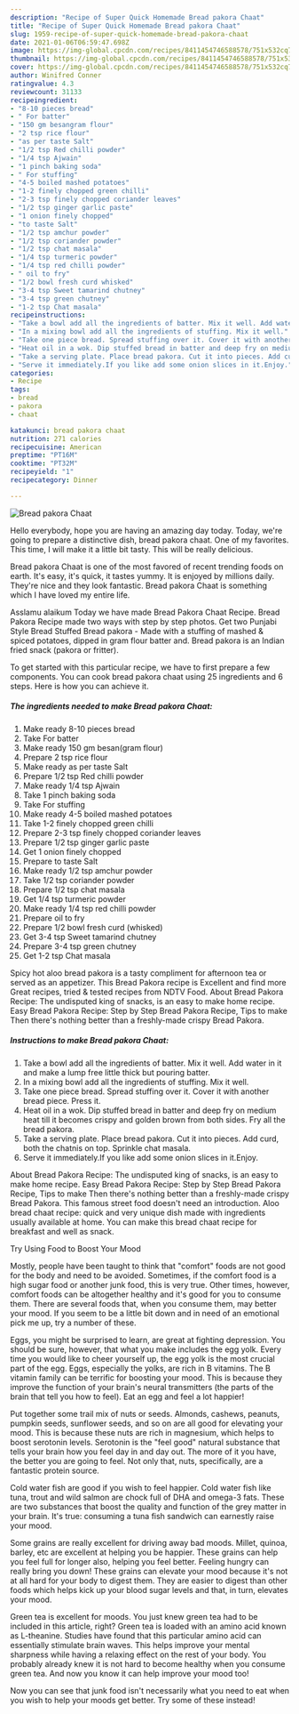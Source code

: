 ```yaml
---
description: "Recipe of Super Quick Homemade Bread pakora Chaat"
title: "Recipe of Super Quick Homemade Bread pakora Chaat"
slug: 1959-recipe-of-super-quick-homemade-bread-pakora-chaat
date: 2021-01-06T06:59:47.698Z
image: https://img-global.cpcdn.com/recipes/8411454746588578/751x532cq70/bread-pakora-chaat-recipe-main-photo.jpg
thumbnail: https://img-global.cpcdn.com/recipes/8411454746588578/751x532cq70/bread-pakora-chaat-recipe-main-photo.jpg
cover: https://img-global.cpcdn.com/recipes/8411454746588578/751x532cq70/bread-pakora-chaat-recipe-main-photo.jpg
author: Winifred Conner
ratingvalue: 4.3
reviewcount: 31133
recipeingredient:
- "8-10 pieces bread"
- " For batter"
- "150 gm besangram flour"
- "2 tsp rice flour"
- "as per taste Salt"
- "1/2 tsp Red chilli powder"
- "1/4 tsp Ajwain"
- "1 pinch baking soda"
- " For stuffing"
- "4-5 boiled mashed potatoes"
- "1-2 finely chopped green chilli"
- "2-3 tsp finely chopped coriander leaves"
- "1/2 tsp ginger garlic paste"
- "1 onion finely chopped"
- "to taste Salt"
- "1/2 tsp amchur powder"
- "1/2 tsp coriander powder"
- "1/2 tsp chat masala"
- "1/4 tsp turmeric powder"
- "1/4 tsp red chilli powder"
- " oil to fry"
- "1/2 bowl fresh curd whisked"
- "3-4 tsp Sweet tamarind chutney"
- "3-4 tsp green chutney"
- "1-2 tsp Chat masala"
recipeinstructions:
- "Take a bowl add all the ingredients of batter. Mix it well. Add water in it and make a lump free little thick but pouring batter."
- "In a mixing bowl add all the ingredients of stuffing. Mix it well."
- "Take one piece bread. Spread stuffing over it. Cover it with another bread piece. Press it."
- "Heat oil in a wok. Dip stuffed bread in batter and deep fry on medium heat till it becomes crispy and golden brown from both sides. Fry all the bread pakora."
- "Take a serving plate. Place bread pakora. Cut it into pieces. Add curd, both the chatnis on top. Sprinkle chat masala."
- "Serve it immediately.If you like add some onion slices in it.Enjoy."
categories:
- Recipe
tags:
- bread
- pakora
- chaat

katakunci: bread pakora chaat 
nutrition: 271 calories
recipecuisine: American
preptime: "PT16M"
cooktime: "PT32M"
recipeyield: "1"
recipecategory: Dinner

---
```



![Bread pakora Chaat](https://img-global.cpcdn.com/recipes/8411454746588578/751x532cq70/bread-pakora-chaat-recipe-main-photo.jpg)

Hello everybody, hope you are having an amazing day today. Today, we're going to prepare a distinctive dish, bread pakora chaat. One of my favorites. This time, I will make it a little bit tasty. This will be really delicious.

Bread pakora Chaat is one of the most favored of recent trending foods on earth. It's easy, it's quick, it tastes yummy. It is enjoyed by millions daily. They're nice and they look fantastic. Bread pakora Chaat is something which I have loved my entire life.

Asslamu alaikum Today we have made Bread Pakora Chaat Recipe. Bread Pakora Recipe made two ways with step by step photos. Get two Punjabi Style Bread Stuffed Bread pakora - Made with a stuffing of mashed &amp; spiced potatoes, dipped in gram flour batter and. Bread pakora is an Indian fried snack (pakora or fritter).


To get started with this particular recipe, we have to first prepare a few components. You can cook bread pakora chaat using 25 ingredients and 6 steps. Here is how you can achieve it.

<!--inarticleads1-->

##### The ingredients needed to make Bread pakora Chaat:

1. Make ready 8-10 pieces bread
1. Take  For batter
1. Make ready 150 gm besan(gram flour)
1. Prepare 2 tsp rice flour
1. Make ready as per taste Salt
1. Prepare 1/2 tsp Red chilli powder
1. Make ready 1/4 tsp Ajwain
1. Take 1 pinch baking soda
1. Take  For stuffing
1. Make ready 4-5 boiled mashed potatoes
1. Take 1-2 finely chopped green chilli
1. Prepare 2-3 tsp finely chopped coriander leaves
1. Prepare 1/2 tsp ginger garlic paste
1. Get 1 onion finely chopped
1. Prepare to taste Salt
1. Make ready 1/2 tsp amchur powder
1. Take 1/2 tsp coriander powder
1. Prepare 1/2 tsp chat masala
1. Get 1/4 tsp turmeric powder
1. Make ready 1/4 tsp red chilli powder
1. Prepare  oil to fry
1. Prepare 1/2 bowl fresh curd (whisked)
1. Get 3-4 tsp Sweet tamarind chutney
1. Prepare 3-4 tsp green chutney
1. Get 1-2 tsp Chat masala


Spicy hot aloo bread pakora is a tasty compliment for afternoon tea or served as an appetizer. This Bread Pakora recipe is Excellent and find more Great recipes, tried &amp; tested recipes from NDTV Food. About Bread Pakora Recipe: The undisputed king of snacks, is an easy to make home recipe. Easy Bread Pakora Recipe: Step by Step Bread Pakora Recipe, Tips to make Then there&#39;s nothing better than a freshly-made crispy Bread Pakora. 

<!--inarticleads2-->

##### Instructions to make Bread pakora Chaat:

1. Take a bowl add all the ingredients of batter. Mix it well. Add water in it and make a lump free little thick but pouring batter.
1. In a mixing bowl add all the ingredients of stuffing. Mix it well.
1. Take one piece bread. Spread stuffing over it. Cover it with another bread piece. Press it.
1. Heat oil in a wok. Dip stuffed bread in batter and deep fry on medium heat till it becomes crispy and golden brown from both sides. Fry all the bread pakora.
1. Take a serving plate. Place bread pakora. Cut it into pieces. Add curd, both the chatnis on top. Sprinkle chat masala.
1. Serve it immediately.If you like add some onion slices in it.Enjoy.


About Bread Pakora Recipe: The undisputed king of snacks, is an easy to make home recipe. Easy Bread Pakora Recipe: Step by Step Bread Pakora Recipe, Tips to make Then there&#39;s nothing better than a freshly-made crispy Bread Pakora. This famous street food doesn&#39;t need an introduction. Aloo bread chaat recipe: quick and very unique dish made with ingredients usually available at home. You can make this bread chaat recipe for breakfast and well as snack. 

Try Using Food to Boost Your Mood


Mostly, people have been taught to think that "comfort" foods are not good for the body and need to be avoided. Sometimes, if the comfort food is a high sugar food or another junk food, this is very true. Other times, however, comfort foods can be altogether healthy and it's good for you to consume them. There are several foods that, when you consume them, may better your mood. If you seem to be a little bit down and in need of an emotional pick me up, try a number of these.

Eggs, you might be surprised to learn, are great at fighting depression. You should be sure, however, that what you make includes the egg yolk. Every time you would like to cheer yourself up, the egg yolk is the most crucial part of the egg. Eggs, especially the yolks, are rich in B vitamins. The B vitamin family can be terrific for boosting your mood. This is because they improve the function of your brain's neural transmitters (the parts of the brain that tell you how to feel). Eat an egg and feel a lot happier!

Put together some trail mix of nuts or seeds. Almonds, cashews, peanuts, pumpkin seeds, sunflower seeds, and so on are all good for elevating your mood. This is because these nuts are rich in magnesium, which helps to boost serotonin levels. Serotonin is the "feel good" natural substance that tells your brain how you feel day in and day out. The more of it you have, the better you are going to feel. Not only that, nuts, specifically, are a fantastic protein source.

Cold water fish are good if you wish to feel happier. Cold water fish like tuna, trout and wild salmon are chock full of DHA and omega-3 fats. These are two substances that boost the quality and function of the grey matter in your brain. It's true: consuming a tuna fish sandwich can earnestly raise your mood. 

Some grains are really excellent for driving away bad moods. Millet, quinoa, barley, etc are excellent at helping you be happier. These grains can help you feel full for longer also, helping you feel better. Feeling hungry can really bring you down! These grains can elevate your mood because it's not at all hard for your body to digest them. They are easier to digest than other foods which helps kick up your blood sugar levels and that, in turn, elevates your mood.

Green tea is excellent for moods. You just knew green tea had to be included in this article, right? Green tea is loaded with an amino acid known as L-theanine. Studies have found that this particular amino acid can essentially stimulate brain waves. This helps improve your mental sharpness while having a relaxing effect on the rest of your body. You probably already knew it is not hard to become healthy when you consume green tea. And now you know it can help improve your mood too!

Now you can see that junk food isn't necessarily what you need to eat when you wish to help your moods get better. Try some of these instead!


